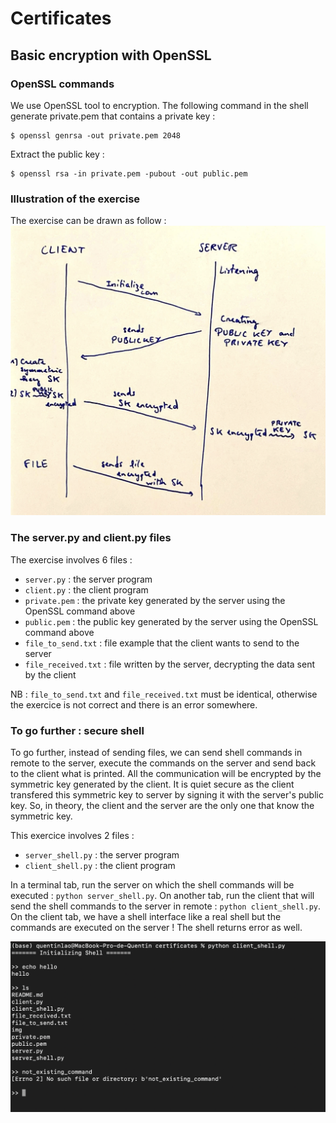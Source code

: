 # Certificates

## Basic encryption with OpenSSL

### OpenSSL commands

We use OpenSSL tool to encryption. The following command in the shell generate private.pem that contains a private key :
```
$ openssl genrsa -out private.pem 2048
```
Extract the public key :
```
$ openssl rsa -in private.pem -pubout -out public.pem
```

### Illustration of the exercise

The exercise can be drawn as follow :
![Exercise 1](img/exercice1.png)

### The server.py and client.py files

The exercise involves 6 files :
* `server.py` : the server program
* `client.py` : the client program
* `private.pem` : the private key generated by the server using the OpenSSL command above
* `public.pem` : the public key generated by the server using the OpenSSL command above
* `file_to_send.txt` : file example that the client wants to send to the server
* `file_received.txt` : file written by the server, decrypting the data sent by the client

NB : `file_to_send.txt` and `file_received.txt` must be identical, otherwise the exercice is not correct and there is an error somewhere.


### To go further : secure shell

To go further, instead of sending files, we can send shell commands in remote to the server, execute the commands on the server and send back to the client what is printed. All the communication will be encrypted by the symmetric key generated by the client. It is quiet secure as the client transfered this symmetric key to server by signing it with the server's public key. So, in theory, the client and the server are the only one that know the symmetric key.

This exercice involves 2 files : 
* `server_shell.py` : the server program
* `client_shell.py` : the client program


In a terminal tab, run the server on which the shell commands will be executed : `python server_shell.py`. On another tab, run the  client that will send the shell commands to the server in remote : `python client_shell.py`. On the client tab, we have a shell interface like a real shell but the commands are executed on the server ! The shell returns error as well.

![Fake shell](img/fakeshell.png)